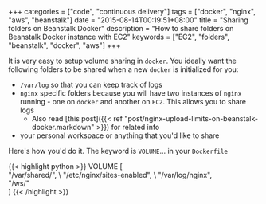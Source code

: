 +++
categories = ["code", "continuous delivery"]
tags = ["docker", "nginx", "aws", "beanstalk"]
date = "2015-08-14T00:19:51+08:00"
title = "Sharing folders on Beanstalk Docker"
description = "How to share folders on Beanstalk Docker instance with EC2"
keywords = ["EC2", "folders", "beanstalk", "docker", "aws"]
+++

It is very easy to setup volume sharing in `docker`. You ideally want the following folders to be shared when a new `docker` is initialized for you:

- `/var/log` so that you can keep track of logs
- `nginx` specific folders because you will have two instances of `nginx` running - one on `docker` and another on `EC2`. This allows you to share logs
  - Also read [this post]({{< ref "post/nginx-upload-limits-on-beanstalk-docker.markdown" >}}) for related info
- your personal workspace or anything that you'd like to share 

Here's how you'd do it. The keyword is `VOLUME`... in your `Dockerfile`

{{< highlight python >}}
VOLUME [ \
    "/var/shared/", \ 
    "/etc/nginx/sites-enabled", \ 
    "/var/log/nginx", \
    "/ws/" \
]
{{< /highlight >}}

